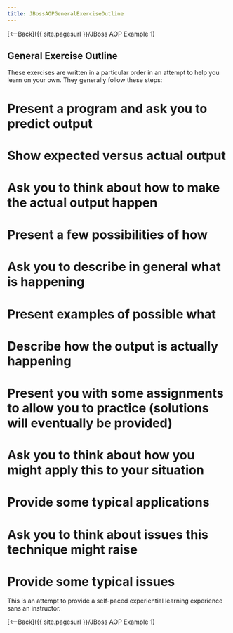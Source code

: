 ```yaml
---
title: JBossAOPGeneralExerciseOutline
---
```

[<--Back]({{ site.pagesurl }}/JBoss AOP Example 1)

## General Exercise Outline

These exercises are written in a particular order in an attempt to help you learn on your own. They generally follow these steps:

# Present a program and ask you to predict output
# Show expected versus actual output
# Ask you to think about **how** to make the actual output happen
# Present a few possibilities of **how**
# Ask you to describe in general **what** is happening
# Present examples of possible **what**
# Describe how the output is actually happening
# Present you with some assignments to allow you to practice (solutions will eventually be provided)
# Ask you to think about how you might apply this to your situation
# Provide some typical applications
# Ask you to think about issues this technique might raise
# Provide some typical issues

This is an attempt to provide a self-paced experiential learning experience sans an instructor.

[<--Back]({{ site.pagesurl }}/JBoss AOP Example 1)
